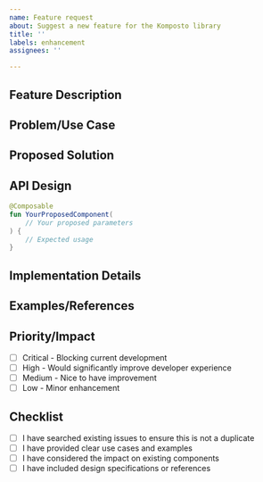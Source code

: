 ```yaml
---
name: Feature request
about: Suggest a new feature for the Komposto library
title: ''
labels: enhancement
assignees: ''

---
```


<!--- Provide a clear and descriptive title above -->

## Feature Description
<!--- Provide a clear and concise description of the feature you'd like to see -->

## Problem/Use Case
<!--- What problem does this feature solve? What use case does it address? -->
<!--- Describe the current limitations or pain points -->

## Proposed Solution
<!--- Describe the solution you'd like to see implemented -->
<!--- Be as detailed as possible about the expected behavior -->

## API Design
<!--- Propose the API design for this feature -->
```kotlin
@Composable
fun YourProposedComponent(
    // Your proposed parameters
) {
    // Expected usage
}
```

## Implementation Details
<!--- If you have ideas about implementation, describe them here -->
<!--- Consider: -->
<!--- - Performance implications -->
<!--- - Backward compatibility -->
<!--- - Testing strategy -->

## Examples/References
<!--- Provide examples from other design systems or libraries -->
<!--- Material Design, other popular libraries, etc. -->

## Priority/Impact
<!--- How important is this feature? -->
- [ ] Critical - Blocking current development
- [ ] High - Would significantly improve developer experience
- [ ] Medium - Nice to have improvement
- [ ] Low - Minor enhancement

## Checklist
- [ ] I have searched existing issues to ensure this is not a duplicate
- [ ] I have provided clear use cases and examples
- [ ] I have considered the impact on existing components
- [ ] I have included design specifications or references
